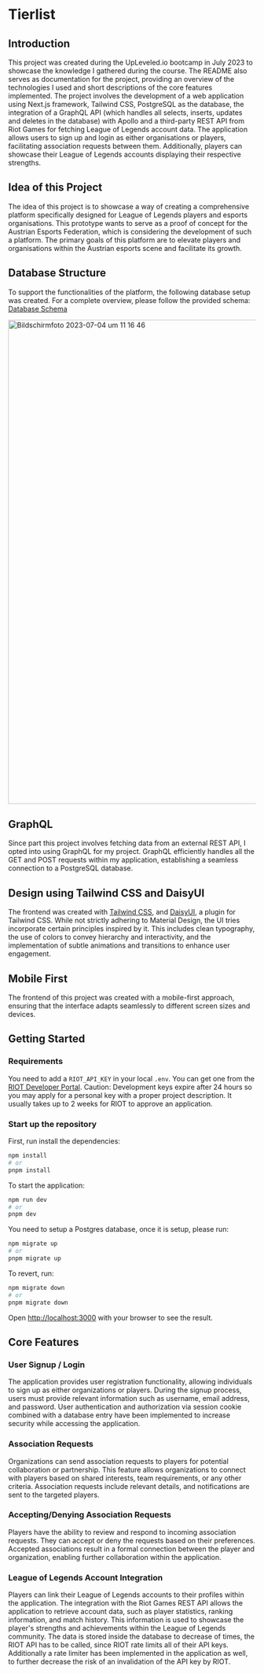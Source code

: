 # Tierlist

## Introduction

This project was created during the UpLeveled.io bootcamp in July 2023 to showcase the knowledge I gathered during the course. The README also serves as documentation for the project, providing an overview of the technologies I used and short descriptions of the core features implemented. The project involves the development of a web application using Next.js framework, Tailwind CSS, PostgreSQL as the database, the integration of a GraphQL API (which handles all selects, inserts, updates and deletes in the database) with Apollo and a third-party REST API from Riot Games for fetching League of Legends account data. The application allows users to sign up and login as either organisations or players, facilitating association requests between them. Additionally, players can showcase their League of Legends accounts displaying their respective strengths.

## Idea of this Project

The idea of this project is to showcase a way of creating a comprehensive platform specifically designed for League of Legends players and esports organisations. This prototype wants to serve as a proof of concept for the Austrian Esports Federation, which is considering the development of such a platform. The primary goals of this platform are to elevate players and organisations within the Austrian esports scene and facilitate its growth.

## Database Structure

To support the functionalities of the platform, the following database setup was created. For a complete overview, please follow the provided schema: [Database Schema](https://drawsql.app/teams/davids-team-30/diagrams/final-project-tierlist)

<img width="984" alt="Bildschirmfoto 2023-07-04 um 11 16 46" src="https://github.com/Davidihl/tierlist/assets/111972510/bfa02877-e97f-4eec-b852-12e04fce8798">

## GraphQL

Since part this project involves fetching data from an external REST API, I opted into using GraphQL for my project. GraphQL efficiently handles all the GET and POST requests within my application, establishing a seamless connection to a PostgreSQL database.

## Design using Tailwind CSS and DaisyUI

The frontend was created with [Tailwind CSS](https://tailwindcss.com/), and [DaisyUI](https://daisyui.com/), a plugin for Tailwind CSS. While not strictly adhering to Material Design, the UI tries incorporate certain principles inspired by it. This includes clean typography, the use of colors to convey hierarchy and interactivity, and the implementation of subtle animations and transitions to enhance user engagement.

## Mobile First

The frontend of this project was created with a mobile-first approach, ensuring that the interface adapts seamlessly to different screen sizes and devices.

## Getting Started

### Requirements

You need to add a `RIOT_API_KEY` in your local `.env`. You can get one from the [RIOT Developer Portal](https://developer.riotgames.com/). Caution: Development keys expire after 24 hours so you may apply for a personal key with a proper project description. It usually takes up to 2 weeks for RIOT to approve an application.

### Start up the repository

First, run install the dependencies:

```bash
npm install
# or
pnpm install
```

To start the application:

```bash
npm run dev
# or
pnpm dev
```

You need to setup a Postgres database, once it is setup, please run:

```bash
npm migrate up
# or
pnpm migrate up
```

To revert, run:

```bash
npm migrate down
# or
pnpm migrate down
```

Open [http://localhost:3000](http://localhost:3000) with your browser to see the result.

## Core Features

### User Signup / Login

The application provides user registration functionality, allowing individuals to sign up as either organizations or players. During the signup process, users must provide relevant information such as username, email address, and password. User authentication and authorization via session cookie combined with a database entry have been implemented to increase security while accessing the application.

### Association Requests

Organizations can send association requests to players for potential collaboration or partnership. This feature allows organizations to connect with players based on shared interests, team requirements, or any other criteria. Association requests include relevant details, and notifications are sent to the targeted players.

### Accepting/Denying Association Requests

Players have the ability to review and respond to incoming association requests. They can accept or deny the requests based on their preferences. Accepted associations result in a formal connection between the player and organization, enabling further collaboration within the application.

### League of Legends Account Integration

Players can link their League of Legends accounts to their profiles within the application. The integration with the Riot Games REST API allows the application to retrieve account data, such as player statistics, ranking information, and match history. This information is used to showcase the player's strengths and achievements within the League of Legends community. The data is stored inside the database to decrease of times, the RIOT API has to be called, since RIOT rate limits all of their API keys. Additionally a rate limiter has been implemented in the application as well, to further decrease the risk of an invalidation of the API key by RIOT.
